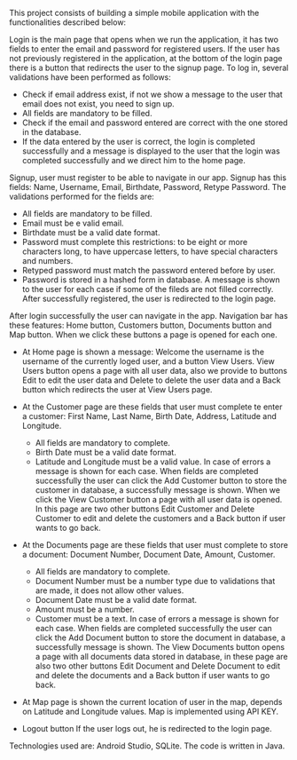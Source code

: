 This project consists of building a simple mobile application with the functionalities described below:

Login is the main page that opens when we run the application, it has two fields to enter the email and password for registered users.
If the user has not previously registered in the application, at the bottom of the login page there is a button that redirects the user to the signup page.
To log in, several validations have been performed as follows:
- Check if email address exist, if not we show a message to the user that email does not exist, you need to sign up.
- All fields are mandatory to be filled.
- Check if the email and password entered are correct with the one stored in the database.
- If the data entered by the user is correct, the login is completed successfully and a message is displayed to the user that the login was completed successfully
  and we direct him to the home page.

Signup, user must register to be able to navigate in our app.
Signup has this fields: Name, Username, Email, Birthdate, Password, Retype Password.
The validations performed for the fields are:
- All fields are mandatory to be filled.
- Email must be e valid email.
- Birthdate must be a valid date format.
- Password must complete this restrictions: to be eight or more characters long, to have uppercase letters, to have special characters and numbers.
- Retyped password must match the password entered before by user.
- Password is stored  in a hashed form in database.
  A message is shown to the user for each case if some of the fileds are not filled correctly.
  After successfully registered, the user is redirected to the login page.

After login successfully the user can navigate in the app.
Navigation bar has these features: Home button, Customers button, Documents button and Map button.
When we click these buttons a page is opened for each one.

- At Home page is shown a message: Welcome<username> the username is the username of the currently loged user, and a button View Users.
  View Users button opens a page with all user data, also we provide to buttons Edit to edit the user data and Delete to delete the user data and a Back button
  which redirects the user at View Users page.

- At the Customer page are these fields that user must complete te enter a customer: First Name, Last Name, Birth Date, Address, Latitude and Longitude.
    - All fields are mandatory to complete.
    - Birth Date must be a valid date format.
    - Latitude and Longitude must be a valid value.
      In case of errors a  message is shown for each case.
      When fields are completed successfully the user can click the Add Customer button to store the customer in database, a successfully message is shown.
      When we click the View Customer button a page with all user data is opened. In this page are two other buttons Edit Customer and Delete Customer
      to edit and delete the customers and a Back button if user wants to go back.

- At the Documents page are these fields that user must complete to store a document: Document Number, Document Date, Amount, Customer.
    - All fields are mandatory to complete.
    - Document Number must be a number type due to validations that are made, it does not allow other values.
    -  Document Date must be a valid date format.
    - Amount must be a number.
    - Customer must be a text.
      In case of errors a  message is shown for each case.
      When fields are completed successfully the user can click the Add Document button to store the document in database, a successfully message is shown.
      The View Documents button opens a page with all documents data stored in  database, in these page are also two  other buttons Edit Document and Delete Document
      to edit and delete the documents and a Back button if user wants to go back.

- At Map page is shown the current location of user in the map, depends on Latitude and Longitude values.
  Map is implemented using API KEY.

- Logout button
  If the user logs out, he is redirected to the login page.

Technologies used are: Android Studio, SQLite.
The code is written in Java.